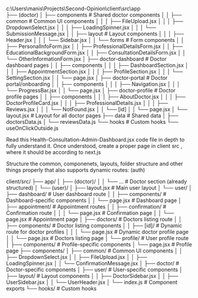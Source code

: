 c:\Users\manis\Projects\Second-Opinion\client\src\app\
├── (doctor)
│   ├── components                  # Shared doctor components
│   │   ├── common                  # Common UI components
│   │   │   ├── FileUpload.jsx
│   │   │   ├── DropdownSelect.jsx
│   │   │   ├── LoadingSpinner.jsx
│   │   │   └── SubmissionMessage.jsx
│   │   ├── layout                  # Layout components
│   │   │   ├── Header.jsx
│   │   │   └── Sidebar.jsx
│   │   └── forms                   # Form components
│   │       ├── PersonalInfoForm.jsx
│   │       ├── ProfessionalDetailsForm.jsx
│   │       ├── EducationalBackgroundForm.jsx
│   │       ├── ConsultationDetailsForm.jsx
│   │       └── OtherInformationForm.jsx
│   ├── doctor-dashboard            # Doctor dashboard pages
│   │   ├── components
│   │   │   ├── DashboardSection.jsx
│   │   │   ├── AppointmentSection.jsx
│   │   │   ├── ProfileSection.jsx
│   │   │   └── SettingSection.jsx
│   │   └── page.jsx
│   ├── doctor-portal               # Doctor portal/onboarding
│   │   ├── components
│   │   │   ├── Navigation.jsx
│   │   │   └── ProgressBar.jsx
│   │   └── page.jsx
│   ├── doctor-profile              # Doctor profile pages
│   │   ├── components
│   │   │   ├── AboutDoctor.jsx
│   │   │   ├── DoctorProfileCard.jsx
│   │   │   ├── ProfessionalDetails.jsx
│   │   │   ├── Reviews.jsx
│   │   │   └── NotFound.jsx
│   │   └── [id]
│   │       └── page.jsx
│   └── layout.jsx                  # Layout for all doctor pages
├── data                            # Shared data
│   ├── doctorsData.js
│   └── reviewsData.js
└── hooks                           # Custom hooks
    └── useOnClickOutside.js


Read this Health-Consultation-Admin-Dashboard.jsx code file in depth to fully understand it. Once understood, create a proper page in client src , where it should be according to next.js

Structure the common, componenets, layouts, folder structure and other things properly that also supports dynamic routes: (auth)

client/src/
├── app/
│   ├── (doctor)/
│   │   └── ...                         # Doctor section (already structured)
│   └── (user)/
│       ├── layout.jsx                  # Main user layout
│       └── user/
│           ├── dashboard/              # User dashboard route
│           │   ├── components/         # Dashboard-specific components
│           │   └── page.jsx            # Dashboard page
│           ├── appointment/            # Appointment routes
│           │   ├── confirmation/       # Confirmation route
│           │   │   └── page.jsx        # Confirmation page
│           │   └── page.jsx            # Appointment page
│           ├── doctors/                # Doctors listing route
│           │   ├── components/         # Doctor listing components
│           │   ├── [id]/               # Dynamic route for doctor profiles
│           │   │   └── page.jsx        # Dynamic doctor profile page
│           │   └── page.jsx            # Doctors listing page
│           └── profile/                # User profile route
│               ├── components/         # Profile-specific components
│               └── page.jsx            # Profile page
├── components/
│   ├── common/                         # Common UI components
│   │   ├── DropdownSelect.jsx
│   │   ├── FileUpload.jsx
│   │   ├── LoadingSpinner.jsx
│   │   └── ConfirmationMessage.jsx
│   ├── doctor/                         # Doctor-specific components
│   ├── user/                           # User-specific components
│   ├── layout/                         # Layout components
│   │   ├── DoctorSidebar.jsx
│   │   ├── UserSidebar.jsx
│   │   └── UserHeader.jsx
│   └── index.js                        # Component exports
└── hooks/                              # Custom hooks